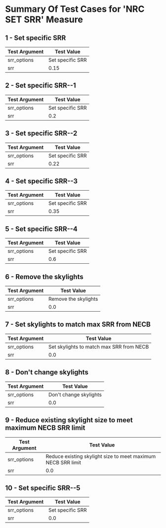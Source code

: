 # Summary Of Test Cases for 'NRC SET SRR' Measure
 
## 1 - Set specific SRR
| Test Argument | Test Value |
| ------------- | ---------- |
| srr_options |Set specific SRR |
| srr |0.15 |
 
## 2 - Set specific SRR--1
| Test Argument | Test Value |
| ------------- | ---------- |
| srr_options |Set specific SRR |
| srr |0.2 |
 
## 3 - Set specific SRR--2
| Test Argument | Test Value |
| ------------- | ---------- |
| srr_options |Set specific SRR |
| srr |0.22 |
 
## 4 - Set specific SRR--3
| Test Argument | Test Value |
| ------------- | ---------- |
| srr_options |Set specific SRR |
| srr |0.35 |
 
## 5 - Set specific SRR--4
| Test Argument | Test Value |
| ------------- | ---------- |
| srr_options |Set specific SRR |
| srr |0.6 |
 
## 6 - Remove the skylights
| Test Argument | Test Value |
| ------------- | ---------- |
| srr_options |Remove the skylights |
| srr |0.0 |
 
## 7 - Set skylights to match max SRR from NECB
| Test Argument | Test Value |
| ------------- | ---------- |
| srr_options |Set skylights to match max SRR from NECB |
| srr |0.0 |
 
## 8 - Don't change skylights
| Test Argument | Test Value |
| ------------- | ---------- |
| srr_options |Don't change skylights |
| srr |0.0 |
 
## 9 - Reduce existing skylight size to meet maximum NECB SRR limit
| Test Argument | Test Value |
| ------------- | ---------- |
| srr_options |Reduce existing skylight size to meet maximum NECB SRR limit |
| srr |0.0 |
 
## 10 - Set specific SRR--5
| Test Argument | Test Value |
| ------------- | ---------- |
| srr_options |Set specific SRR |
| srr |0.0 |
 
